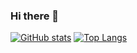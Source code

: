 ### Hi there 👋

<!--
**vumichien/vumichien** is a ✨ _special_ ✨ repository because its `README.md` (this file) appears on your GitHub profile.

Here are some ideas to get you started:

- 🔭 I’m currently working on ...
- 🌱 I’m currently learning ...
- 👯 I’m looking to collaborate on ...
- 🤔 I’m looking for help with ...
- 💬 Ask me about ...
- 📫 How to reach me: ...
- 😄 Pronouns: ...
- ⚡ Fun fact: ...
-->
[![GitHub stats](https://github-readme-stats.vercel.app/api?username=vumichien&show_icons=true&theme=highcontrast)](https://github.com/vumichien/github-readme-stats)
[![Top Langs](https://github-readme-stats.vercel.app/api/top-langs/?username=vumichien)](https://github.com/vumichien/github-readme-stats)

